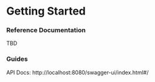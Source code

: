 # Getting Started

### Reference Documentation
TBD

### Guides
API Docs: http://localhost:8080/swagger-ui/index.html#/

